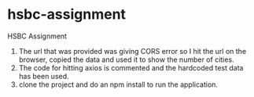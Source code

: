 # hsbc-assignment
HSBC Assignment

1) The url that was provided was giving CORS error so I hit the url on the browser, copied the data and used it to show the number of cities. 
2) The code for hitting axios is commented and the hardcoded test data has been used.
3) clone the project and do an npm install to run the application.